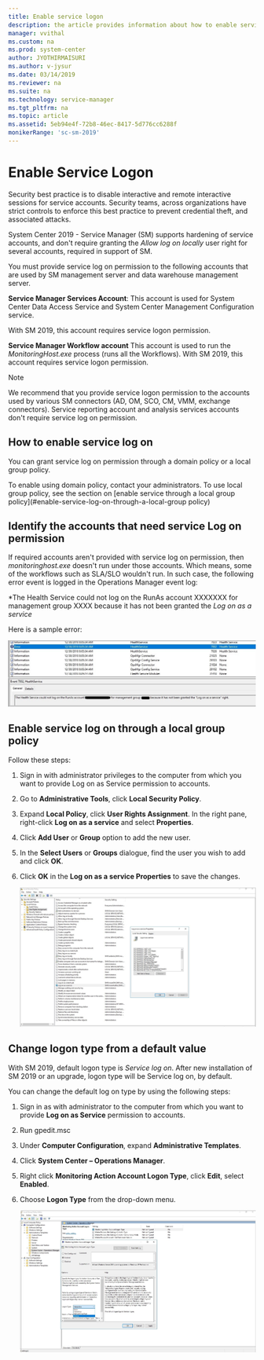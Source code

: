 ```yaml
---
title: Enable service logon
description: the article provides information about how to enable service log on as log on type.
manager: vvithal
ms.custom: na
ms.prod: system-center
author: JYOTHIRMAISURI
ms.author: v-jysur
ms.date: 03/14/2019
ms.reviewer: na
ms.suite: na
ms.technology: service-manager
ms.tgt_pltfrm: na
ms.topic: article
ms.assetid: 5eb94e4f-72b8-46ec-8417-5d776cc6288f
monikerRange: 'sc-sm-2019'
---
```


# Enable Service Logon

Security best practice is to disable interactive and remote interactive sessions for service accounts. Security teams, across organizations have strict controls to enforce this best practice to prevent credential theft, and associated attacks.

System Center 2019 - Service Manager (SM) supports hardening of service accounts, and don't require granting the *Allow log on locally* user right for several accounts, required in support of SM.

You must provide service log on permission to the following accounts that are used by SM management server and data warehouse management server.

**Service Manager Services Account**:
This account is used for System Center Data Access Service and System Center Management Configuration service.

With SM 2019, this account requires service logon permission.  

**Service Manager Workflow account**
This account is used to run the *MonitoringHost.exe* process (runs all the Workflows). With SM 2019, this account requires service logon permission.

>[!NOTE]
>We recommend that you provide service logon permission to the accounts used by various SM connectors (AD, OM, SCO, CM, VMM, exchange connectors).
>Service reporting account and analysis services accounts don't require service log on permission.

## How to enable service log on

You can grant service log on permission through a domain policy or a local group policy.

To enable using domain policy, contact your administrators. To use local group policy, see the section on [enable service through a local group policy](#enable-service-log-on-through-a-local-group policy)

## Identify the accounts that need service Log on permission

If required accounts aren't provided with service log on permission, then *monitoringhost.exe* doesn't run under those accounts. Which means, some of the workflows such as SLA/SLO wouldn't run. In such case, the following error event is logged in the Operations Manager event log:

*The Health Service could not log on the RunAs account XXXXXXX for management group XXXX because it has not been granted the *Log on as a service*

Here is a sample error:

![identify accounts that need service log on permission](./media/enable-service-logon-sm/identify-logon-type.png)

## Enable service log on through a local group policy
Follow these steps:

1.	Sign in with administrator privileges to the computer from which you want to provide Log on as Service permission to accounts.
2.	Go to **Administrative Tools**, click **Local Security Policy**.
3.	Expand **Local Policy**, click **User Rights Assignment**. In the right pane, right-click **Log on as a service** and select **Properties**.
4.	Click **Add User** or **Group** option to add the new user.
5.	In the **Select Users** or **Groups** dialogue, find the user you wish to add and click **OK**.
6.	Click **OK** in the **Log on as a service Properties** to save the changes.

    ![identify accounts that need service log on permission](./media/enable-service-logon-sm/enable-service-logon.png)


##  Change logon type from a default value

With SM 2019, default logon type is *Service log on*.
After new installation of  SM 2019 or an upgrade, logon type will be Service log on, by default.

You can change the default log on type by using the following steps:

1.	Sign in as with administrator to the computer from which you want to provide **Log on as Service** permission to accounts.
2.	Run gpedit.msc
3.	Under **Computer Configuration**, expand **Administrative Templates**.
4.	Click **System Center – Operations Manager**.
5.	Right click **Monitoring Action Account Logon Type**, click **Edit**, select **Enabled**.
7.	Choose **Logon Type** from the drop-down menu.

    ![identify accounts that need service log on permission](./media/enable-service-logon-sm/change-logon-type.png)
